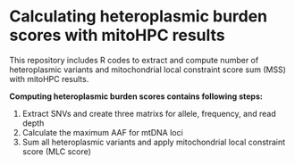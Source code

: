 # Calculating heteroplasmic burden scores with mitoHPC results
This repository includes R codes to extract and compute number of heteroplasmic variants and mitochondrial local constraint score sum (MSS) with mitoHPC results.


**Computing heteroplasmic burden scores contains following steps:**
1. Extract SNVs and create three matrixs for allele, frequency, and read depth
2. Calculate the maximum AAF for mtDNA loci
3. Sum all heteroplasmic variants and apply mitochondrial local constraint score (MLC score)
